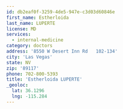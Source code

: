```yaml
---
id: db2eaf0f-3259-4de5-947e-c3d03d60846e
first_name: Estherloida
last_name: LUPERTE
license: MD
services:
  - internal-medicine
category: doctors
address: '8550 W Desert Inn Rd   102-134'
city: 'Las Vegas'
state: NV
zip: '89117'
phone: 702-800-5393
title: 'Estherloida LUPERTE'
_geoloc:
  lat: 36.1296
  lng: -115.284
---
```

